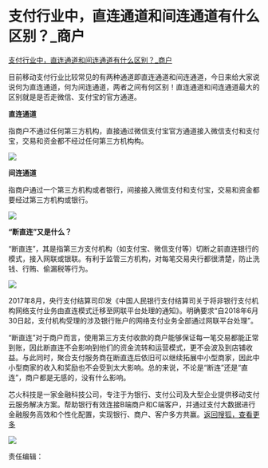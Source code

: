 # 支付行业中，直连通道和间连通道有什么区别？_商户
[支付行业中，直连通道和间连通道有什么区别？_商户](https://www.sohu.com/a/384723096_120274489) 

 目前移动支付行业比较常见的有两种通道即直连通道和间连通道，今日来给大家说说何为直连通道，何为间连通道，两者之间有何区别！直连通道和间连通道最大的区别就是是否走微信、支付宝的官方通道。

**直连通道**

指商户不通过任何第三方机构，直接通过微信支付宝官方通道接入微信支付和支付宝，交易和资金都不经过任何第三方机构构。

![](http://5b0988e595225.cdn.sohucs.com/images/20200401/f292fec238504469991809791e1b43b0.png)

**间连通道**

指商户通过一个第三方机构或者银行，间接接入微信支付和支付宝，交易和资金都要经过第三方机构或银行。

![](http://5b0988e595225.cdn.sohucs.com/images/20200401/8b4747d954854f509c7b84838e0fcf5b.png)

**“断直连”又是什么？**

“断直连”，其是指第三方支付机构（如支付宝、微信支付等）切断之前直连银行的模式，接入网联或银联。有利于监管三方机构，对每笔交易央行都很清楚，防止洗钱、行贿、偷漏税等行为。

![](http://5b0988e595225.cdn.sohucs.com/images/20200401/d06b25a897eb4b24a1cf7838bb3e7bb1.png)

2017年8月，央行支付结算司印发《中国人民银行支付结算司关于将非银行支付机构网络支付业务由直连模式迁移至网联平台处理的通知》。明确要求“自2018年6月30日起，支付机构受理的涉及银行账户的网络支付业务全部通过网联平台处理”。

“断直连”对于商户而言，使用第三方支付收款的商户能够保证每一笔交易都能正常到账，因此断直连不会影响到他们的资金流转和运营模式，更不会波及到店铺收益。与此同时，聚合支付服务商在断直连后依旧可以继续拓展中小型商家，因此中小型商家的收入和奖励也不会受到太大影响。总的来说，不论是“断连”还是“直连”，商户都是无感的，没有什么影响。

芯火科技是一家金融科技公司，专注于为银行、支付公司及大型企业提供移动支付云服务解决方案。帮助银行有效连接B端商户和C端客户，并通过支付大数据进行金融服务高效和个性化配置，实现银行、商户、客户多方共赢。[返回搜狐，查看更多](https://www.sohu.com/?strategyid=00001&spm=smpc.content.content.1.1731295434189a93ZLvT "点击进入搜狐首页")

![](https://t.focus-img.cn/xf/zxc/8e66aeaeffefb6a7aaa1ee6b4f0c6c60.jpg)

责任编辑：